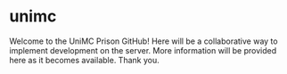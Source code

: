 # unimc
  Welcome to the UniMC Prison GitHub! Here will be a collaborative way to implement development on the server. More information will be provided here
as it becomes available. Thank you.
